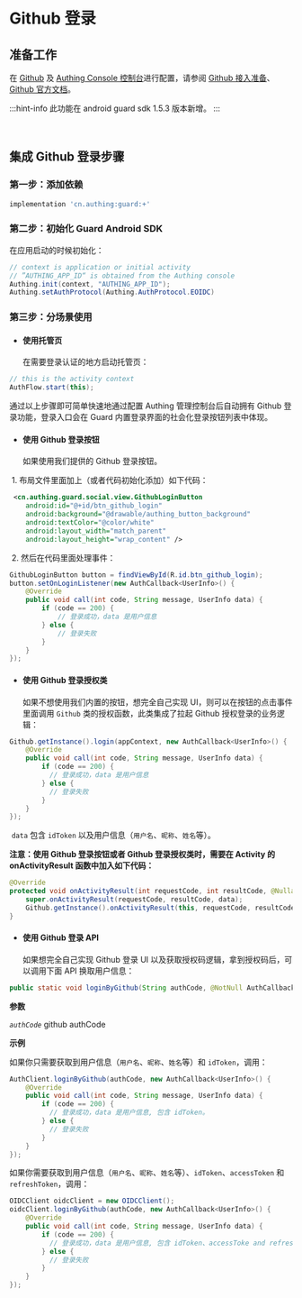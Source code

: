 # Github 登录

<LastUpdated/>

## 准备工作

在 [Github](https://github.com/settings/developers) 及 [Authing Console 控制台](https://authing.cn/)进行配置，请参阅 [Github 接入准备](../../../guides/connections/social/github-mobile/README.md)、[Github 官方文档](https://docs.github.com/zh/apps/oauth-apps/building-oauth-apps/creating-an-oauth-app)。

:::hint-info
此功能在 android guard sdk 1.5.3 版本新增。
:::

<br>

## 集成 Github 登录步骤

### 第一步：添加依赖

```groovy
implementation 'cn.authing:guard:+'
```

### 第二步：初始化 Guard Android SDK

在应用启动的时候初始化：

```java
// context is application or initial activity
// ”AUTHING_APP_ID“ is obtained from the Authing console
Authing.init(context, "AUTHING_APP_ID");
Authing.setAuthProtocol(Authing.AuthProtocol.EOIDC)
```

### 第三步：分场景使用

- #### 使用托管页
  在需要登录认证的地方启动托管页：
```java
// this is the activity context
AuthFlow.start(this);
```

通过以上步骤即可简单快速地通过配置 Authing 管理控制台后自动拥有 Github 登录功能，登录入口会在 Guard 内置登录界面的社会化登录按钮列表中体现。

- #### 使用 Github 登录按钮
    如果使用我们提供的 Github 登录按钮。

​		1. 布局文件里面加上（或者代码初始化添加）如下代码：

```xml
 <cn.authing.guard.social.view.GithubLoginButton
    android:id="@+id/btn_github_login"
    android:background="@drawable/authing_button_background"
    android:textColor="@color/white"
    android:layout_width="match_parent"
    android:layout_height="wrap_content" />
```

​		2. 然后在代码里面处理事件：

```java
GithubLoginButton button = findViewById(R.id.btn_github_login);
button.setOnLoginListener(new AuthCallback<UserInfo>() {
    @Override
    public void call(int code, String message, UserInfo data) {
      	if (code == 200) {
        	// 登录成功，data 是用户信息
       	} else {
        	// 登录失败
      	}
    }
});
```

- #### 使用 Github 登录授权类
  如果不想使用我们内置的按钮，想完全自己实现 UI，则可以在按钮的点击事件里面调用 `Github` 类的授权函数，此类集成了拉起 Github 授权登录的业务逻辑：

```java
Github.getInstance().login(appContext, new AuthCallback<UserInfo>() {
    @Override
    public void call(int code, String message, UserInfo data) {
        if (code == 200) {
          // 登录成功，data 是用户信息
        } else {
          // 登录失败
        }
    }
});
```

​	`data` 包含 `idToken` 以及用户信息（`用户名`、`昵称`、`姓名`等）。

**注意：使用 Github 登录按钮或者 Github 登录授权类时，需要在 Activity 的 onActivityResult 函数中加入如下代码：**

```java
@Override
protected void onActivityResult(int requestCode, int resultCode, @Nullable Intent data) {
    super.onActivityResult(requestCode, resultCode, data);
    Github.getInstance().onActivityResult(this, requestCode, resultCode, data);
}
```

- #### 使用 Github 登录 API 

  如果想完全自己实现 Github 登录 UI 以及获取授权码逻辑，拿到授权码后，可以调用下面 API 换取用户信息：

```java
public static void loginByGithub(String authCode, @NotNull AuthCallback<UserInfo> callback)
```

**参数**

*`authCode`* github authCode

**示例**

如果你只需要获取到用户信息（`用户名`、`昵称`、`姓名`等）和 `idToken`，调用：

```java
AuthClient.loginByGithub(authCode, new AuthCallback<UserInfo>() {
    @Override
    public void call(int code, String message, UserInfo data) {
        if (code == 200) {
          // 登录成功，data 是用户信息, 包含 idToken。
        } else {
          // 登录失败
        }
    }
});
```

如果你需要获取到用户信息（`用户名`、`昵称`、`姓名`等）、`idToken`、`accessToken` 和 `refreshToken`，调用：

```java
OIDCClient oidcClient = new OIDCClient();
oidcClient.loginByGithub(authCode, new AuthCallback<UserInfo>() {
    @Override
    public void call(int code, String message, UserInfo data) {
        if (code == 200) {
          // 登录成功，data 是用户信息, 包含 idToken、accessToke and refreshToken。
        } else {
          // 登录失败
        }
    }
});
```

